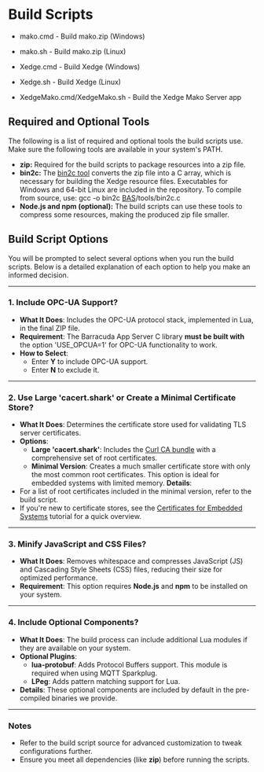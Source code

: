 # Build Scripts


- mako.cmd - Build mako.zip (Windows)
- mako.sh - Build mako.zip (Linux)

- Xedge.cmd - Build Xedge (Windows)
- Xedge.sh - Build Xedge (Linux)
- XedgeMako.cmd/XedgeMako.sh - Build the Xedge Mako Server app

## Required and Optional Tools

The following is a list of required and optional tools the build
scripts use. Make sure the following tools are available in your
system's PATH.

- **zip:** Required for the build scripts to package resources into a
  zip file.
- **bin2c:** The
  [bin2c tool](https://realtimelogic.com/downloads/bin2c/) converts
  the zip file into a C array, which is necessary for building the
  Xedge resource files. Executables for Windows and 64-bit Linux are
  included in the repository. To compile from source, use: gcc -o
  bin2c [BAS](https://github.com/RealTimeLogic/BAS)/tools/bin2c.c
- **Node.js and npm (optional):** The build scripts can use these
  tools to compress some resources, making the produced zip file
  smaller.


## Build Script Options

You will be prompted to select several options when you run the build
scripts. Below is a detailed explanation of each option to help you
make an informed decision.

---

### 1. **Include OPC-UA Support?**

- **What It Does**: Includes the OPC-UA protocol stack, implemented in Lua, in the final ZIP file.
- **Requirement**: The Barracuda App Server C library **must be built with** the option 'USE_OPCUA=1' for OPC-UA functionality to work.
- **How to Select**:
  - Enter **Y** to include OPC-UA support.
  - Enter **N** to exclude it.

---

### 2. **Use Large 'cacert.shark' or Create a Minimal Certificate Store?**

- **What It Does**: Determines the certificate store used for validating TLS server certificates.
- **Options**:
  - **Large 'cacert.shark'**: Includes the [Curl CA bundle](https://curl.se/docs/sslcerts.html) with a comprehensive set of root certificates.
  - **Minimal Version**: Creates a much smaller certificate store with only the most common root certificates. This option is ideal for embedded systems with limited memory.
 **Details**:
 - For a list of root certificates included in the minimal version, refer to the build script.
 - If you're new to certificate stores, see the [Certificates for Embedded Systems](https://realtimelogic.com/articles/Certificate-Management-for-Embedded-Systems) tutorial for a quick overview.

---

### 3. **Minify JavaScript and CSS Files?**

- **What It Does**: Removes whitespace and compresses JavaScript (JS) and Cascading Style Sheets (CSS) files, reducing their size for optimized performance.
- **Requirement**: This option requires **Node.js** and **npm** to be installed on your system.

---

### 4. **Include Optional Components?**

- **What It Does**: The build process can include additional Lua modules if they are available on your system.
- **Optional Plugins**:
  - **lua-protobuf**: Adds Protocol Buffers support. This module is required when using MQTT Sparkplug.
  - **LPeg**: Adds pattern matching support for Lua.
- **Details**: These optional components are included by default in the pre-compiled binaries we provide.

---

### Notes
- Refer to the build script source for advanced customization to tweak configurations further.
- Ensure you meet all dependencies (like **zip**) before running the scripts.
